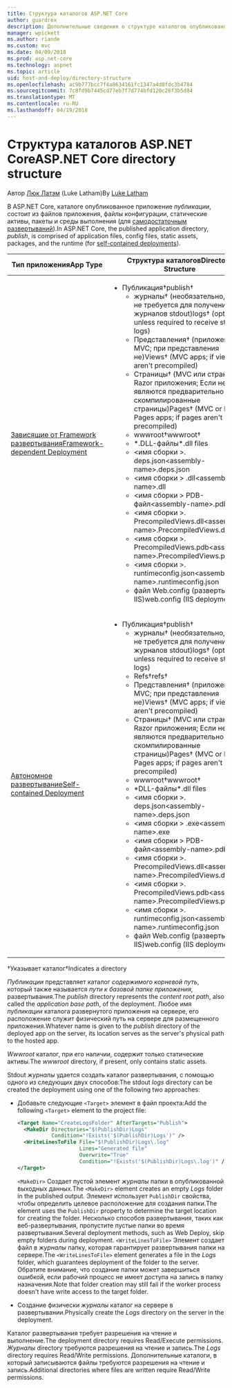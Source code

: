 ```yaml
---
title: Структура каталогов ASP.NET Core
author: guardrex
description: Дополнительные сведения о структуре каталогов опубликованные приложения ASP.NET Core.
manager: wpickett
ms.author: riande
ms.custom: mvc
ms.date: 04/09/2018
ms.prod: asp.net-core
ms.technology: aspnet
ms.topic: article
uid: host-and-deploy/directory-structure
ms.openlocfilehash: ac9b777bcc7f4a8634161fc1347a4d0fdc3b4784
ms.sourcegitcommit: 7c8fd9b7445cd77eb7f7d774bfd120c26f3b5d84
ms.translationtype: MT
ms.contentlocale: ru-RU
ms.lasthandoff: 04/19/2018
---
```

# <a name="aspnet-core-directory-structure"></a><span data-ttu-id="c909b-103">Структура каталогов ASP.NET Core</span><span class="sxs-lookup"><span data-stu-id="c909b-103">ASP.NET Core directory structure</span></span>

<span data-ttu-id="c909b-104">Автор [Люк Латэм](https://github.com/guardrex) (Luke Latham)</span><span class="sxs-lookup"><span data-stu-id="c909b-104">By [Luke Latham](https://github.com/guardrex)</span></span>

<span data-ttu-id="c909b-105">В ASP.NET Core, каталоге опубликованное приложение *публикации*, состоит из файлов приложения, файлы конфигурации, статические активы, пакеты и среды выполнения (для [самодостаточным развертываний](/dotnet/core/deploying/#self-contained-deployments-scd)).</span><span class="sxs-lookup"><span data-stu-id="c909b-105">In ASP.NET Core, the published application directory, *publish*, is comprised of application files, config files, static assets, packages, and the runtime (for [self-contained deployments](/dotnet/core/deploying/#self-contained-deployments-scd)).</span></span>


| <span data-ttu-id="c909b-106">Тип приложения</span><span class="sxs-lookup"><span data-stu-id="c909b-106">App Type</span></span> | <span data-ttu-id="c909b-107">Структура каталогов</span><span class="sxs-lookup"><span data-stu-id="c909b-107">Directory Structure</span></span> |
| -------- | ------------------- |
| [<span data-ttu-id="c909b-108">Зависящие от Framework развертывания</span><span class="sxs-lookup"><span data-stu-id="c909b-108">Framework-dependent Deployment</span></span>](/dotnet/core/deploying/#framework-dependent-deployments-fdd) | <ul><li><span data-ttu-id="c909b-109">Публикация&dagger;</span><span class="sxs-lookup"><span data-stu-id="c909b-109">publish&dagger;</span></span><ul><li><span data-ttu-id="c909b-110">журналы&dagger; (необязательно, если не требуется для получения журналов stdout)</span><span class="sxs-lookup"><span data-stu-id="c909b-110">logs&dagger; (optional unless required to receive stdout logs)</span></span></li><li><span data-ttu-id="c909b-111">Представления&dagger; (приложения MVC; при представления не)</span><span class="sxs-lookup"><span data-stu-id="c909b-111">Views&dagger; (MVC apps; if views aren't precompiled)</span></span></li><li><span data-ttu-id="c909b-112">Страницы&dagger; (MVC или страниц Razor приложения; Если не являются предварительно скомпилированные страницы)</span><span class="sxs-lookup"><span data-stu-id="c909b-112">Pages&dagger; (MVC or Razor Pages apps; if pages aren't precompiled)</span></span></li><li><span data-ttu-id="c909b-113">wwwroot&dagger;</span><span class="sxs-lookup"><span data-stu-id="c909b-113">wwwroot&dagger;</span></span></li><li><span data-ttu-id="c909b-114">\*\.DLL-файлы</span><span class="sxs-lookup"><span data-stu-id="c909b-114">\*\.dll files</span></span></li><li><span data-ttu-id="c909b-115">\<имя сборки >. deps.json</span><span class="sxs-lookup"><span data-stu-id="c909b-115">\<assembly-name>.deps.json</span></span></li><li><span data-ttu-id="c909b-116">\<имя сборки > .dll</span><span class="sxs-lookup"><span data-stu-id="c909b-116">\<assembly-name>.dll</span></span></li><li><span data-ttu-id="c909b-117">\<имя сборки > PDB-файл</span><span class="sxs-lookup"><span data-stu-id="c909b-117">\<assembly-name>.pdb</span></span></li><li><span data-ttu-id="c909b-118">\<имя сборки >. PrecompiledViews.dll</span><span class="sxs-lookup"><span data-stu-id="c909b-118">\<assembly-name>.PrecompiledViews.dll</span></span></li><li><span data-ttu-id="c909b-119">\<имя сборки >. PrecompiledViews.pdb</span><span class="sxs-lookup"><span data-stu-id="c909b-119">\<assembly-name>.PrecompiledViews.pdb</span></span></li><li><span data-ttu-id="c909b-120">\<имя сборки >. runtimeconfig.json</span><span class="sxs-lookup"><span data-stu-id="c909b-120">\<assembly-name>.runtimeconfig.json</span></span></li><li><span data-ttu-id="c909b-121">файл Web.config (развертывание IIS)</span><span class="sxs-lookup"><span data-stu-id="c909b-121">web.config (IIS deployments)</span></span></li></ul></li></ul> |
| [<span data-ttu-id="c909b-122">Автономное развертывание</span><span class="sxs-lookup"><span data-stu-id="c909b-122">Self-contained Deployment</span></span>](/dotnet/core/deploying/#self-contained-deployments-scd) | <ul><li><span data-ttu-id="c909b-123">Публикация&dagger;</span><span class="sxs-lookup"><span data-stu-id="c909b-123">publish&dagger;</span></span><ul><li><span data-ttu-id="c909b-124">журналы&dagger; (необязательно, если не требуется для получения журналов stdout)</span><span class="sxs-lookup"><span data-stu-id="c909b-124">logs&dagger; (optional unless required to receive stdout logs)</span></span></li><li><span data-ttu-id="c909b-125">Refs&dagger;</span><span class="sxs-lookup"><span data-stu-id="c909b-125">refs&dagger;</span></span></li><li><span data-ttu-id="c909b-126">Представления&dagger; (приложения MVC; при представления не)</span><span class="sxs-lookup"><span data-stu-id="c909b-126">Views&dagger; (MVC apps; if views aren't precompiled)</span></span></li><li><span data-ttu-id="c909b-127">Страницы&dagger; (MVC или страниц Razor приложения; Если не являются предварительно скомпилированные страницы)</span><span class="sxs-lookup"><span data-stu-id="c909b-127">Pages&dagger; (MVC or Razor Pages apps; if pages aren't precompiled)</span></span></li><li><span data-ttu-id="c909b-128">wwwroot&dagger;</span><span class="sxs-lookup"><span data-stu-id="c909b-128">wwwroot&dagger;</span></span></li><li><span data-ttu-id="c909b-129">\*DLL-файлы</span><span class="sxs-lookup"><span data-stu-id="c909b-129">\*.dll files</span></span></li><li><span data-ttu-id="c909b-130">\<имя сборки >. deps.json</span><span class="sxs-lookup"><span data-stu-id="c909b-130">\<assembly-name>.deps.json</span></span></li><li><span data-ttu-id="c909b-131">\<имя сборки > .exe</span><span class="sxs-lookup"><span data-stu-id="c909b-131">\<assembly-name>.exe</span></span></li><li><span data-ttu-id="c909b-132">\<имя сборки > PDB-файл</span><span class="sxs-lookup"><span data-stu-id="c909b-132">\<assembly-name>.pdb</span></span></li><li><span data-ttu-id="c909b-133">\<имя сборки >. PrecompiledViews.dll</span><span class="sxs-lookup"><span data-stu-id="c909b-133">\<assembly-name>.PrecompiledViews.dll</span></span></li><li><span data-ttu-id="c909b-134">\<имя сборки >. PrecompiledViews.pdb</span><span class="sxs-lookup"><span data-stu-id="c909b-134">\<assembly-name>.PrecompiledViews.pdb</span></span></li><li><span data-ttu-id="c909b-135">\<имя сборки >. runtimeconfig.json</span><span class="sxs-lookup"><span data-stu-id="c909b-135">\<assembly-name>.runtimeconfig.json</span></span></li><li><span data-ttu-id="c909b-136">файл Web.config (развертывание IIS)</span><span class="sxs-lookup"><span data-stu-id="c909b-136">web.config (IIS deployments)</span></span></li></ul></li></ul> |

<span data-ttu-id="c909b-137">&dagger;Указывает каталог</span><span class="sxs-lookup"><span data-stu-id="c909b-137">&dagger;Indicates a directory</span></span>

<span data-ttu-id="c909b-138">*Публикации* представляет каталог *содержимого корневой путь*, который также называется *пути к базовой папке приложения*, развертывания.</span><span class="sxs-lookup"><span data-stu-id="c909b-138">The *publish* directory represents the *content root path*, also called the *application base path*, of the deployment.</span></span> <span data-ttu-id="c909b-139">Любое имя *публикации* каталога развернутого приложения на сервере, его расположение служит физический путь на сервере для размещенного приложения.</span><span class="sxs-lookup"><span data-stu-id="c909b-139">Whatever name is given to the *publish* directory of the deployed app on the server, its location serves as the server's physical path to the hosted app.</span></span>

<span data-ttu-id="c909b-140">*Wwwroot* каталог, при его наличии, содержит только статические активы.</span><span class="sxs-lookup"><span data-stu-id="c909b-140">The *wwwroot* directory, if present, only contains static assets.</span></span>

<span data-ttu-id="c909b-141">Stdout *журналы* удается создать каталог развертывания, с помощью одного из следующих двух способов:</span><span class="sxs-lookup"><span data-stu-id="c909b-141">The stdout *logs* directory can be created the deployment using one of the following two approaches:</span></span>

* <span data-ttu-id="c909b-142">Добавьте следующие `<Target>` элемент в файл проекта:</span><span class="sxs-lookup"><span data-stu-id="c909b-142">Add the following `<Target>` element to the project file:</span></span>

   ```xml
   <Target Name="CreateLogsFolder" AfterTargets="Publish">
     <MakeDir Directories="$(PublishDir)Logs" 
              Condition="!Exists('$(PublishDir)Logs')" />
     <WriteLinesToFile File="$(PublishDir)Logs\.log" 
                       Lines="Generated file" 
                       Overwrite="True" 
                       Condition="!Exists('$(PublishDir)Logs\.log')" />
   </Target>
   ```

   <span data-ttu-id="c909b-143">`<MakeDir>` Создает пустой элемент *журналы* папки в опубликованной выходных данных.</span><span class="sxs-lookup"><span data-stu-id="c909b-143">The `<MakeDir>` element creates an empty *Logs* folder in the published output.</span></span> <span data-ttu-id="c909b-144">Элемент использует `PublishDir` свойства, чтобы определить целевое расположение для создания папки.</span><span class="sxs-lookup"><span data-stu-id="c909b-144">The element uses the `PublishDir` property to determine the target location for creating the folder.</span></span> <span data-ttu-id="c909b-145">Несколько способов развертывания, таких как веб-развертывания, пропустите пустые папки во время развертывания.</span><span class="sxs-lookup"><span data-stu-id="c909b-145">Several deployment methods, such as Web Deploy, skip empty folders during deployment.</span></span> <span data-ttu-id="c909b-146">`<WriteLinesToFile>` Элемент создает файл в *журналы* папку, которая гарантирует развертывания папки на сервере.</span><span class="sxs-lookup"><span data-stu-id="c909b-146">The `<WriteLinesToFile>` element generates a file in the *Logs* folder, which guarantees deployment of the folder to the server.</span></span> <span data-ttu-id="c909b-147">Обратите внимание, что создание папки может завершиться ошибкой, если рабочий процесс не имеет доступа на запись в папку назначения.</span><span class="sxs-lookup"><span data-stu-id="c909b-147">Note that folder creation may still fail if the worker process doesn't have write access to the target folder.</span></span>

* <span data-ttu-id="c909b-148">Создание физически *журналы* каталог на сервере в развертывании.</span><span class="sxs-lookup"><span data-stu-id="c909b-148">Physically create the *Logs* directory on the server in the deployment.</span></span>

<span data-ttu-id="c909b-149">Каталог развертывания требует разрешения на чтение и выполнение.</span><span class="sxs-lookup"><span data-stu-id="c909b-149">The deployment directory requires Read/Execute permissions.</span></span> <span data-ttu-id="c909b-150">*Журналы* directory требуются разрешения на чтение и запись.</span><span class="sxs-lookup"><span data-stu-id="c909b-150">The *Logs* directory requires Read/Write permissions.</span></span> <span data-ttu-id="c909b-151">Дополнительные каталоги, в который записываются файлы требуются разрешения на чтение и запись.</span><span class="sxs-lookup"><span data-stu-id="c909b-151">Additional directories where files are written require Read/Write permissions.</span></span>
